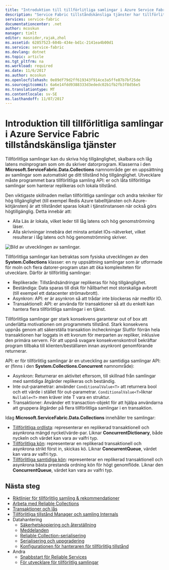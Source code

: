 ```yaml
---
title: "Introduktion till tillförlitliga samlingar i Azure Service Fabric tillståndskänsliga tjänster | Microsoft Docs"
description: "Service Fabric tillståndskänsliga tjänster har tillförlitliga samlingar som gör det möjligt att skriva hög tillgänglighet, skalbara och låg latens molnprogram."
services: service-fabric
documentationcenter: .net
author: mcoskun
manager: timlt
editor: masnider,rajak,zhol
ms.assetid: 62857523-604b-434e-bd1c-2141ea4b00d1
ms.service: service-fabric
ms.devlang: dotnet
ms.topic: article
ms.tgt_pltfrm: na
ms.workload: required
ms.date: 11/6/2017
ms.author: mcoskun
ms.openlocfilehash: 0e89df79d2ff619343f914ce3a5ffe87b7bf25de
ms.sourcegitcommit: 6a6e14fdd9388333d3ededc02b1fb2fb3f8d56e5
ms.translationtype: MT
ms.contentlocale: sv-SE
ms.lasthandoff: 11/07/2017
---
```

# <a name="introduction-to-reliable-collections-in-azure-service-fabric-stateful-services"></a>Introduktion till tillförlitliga samlingar i Azure Service Fabric tillståndskänsliga tjänster
Tillförlitliga samlingar kan du skriva hög tillgänglighet, skalbara och låg latens molnprogram som om du skriver datorprogram. Klasserna i den **Microsoft.ServiceFabric.Data.Collections** namnområde ger en uppsättning av samlingar som automatiskt ge ditt tillstånd hög tillgänglighet. Utvecklare måste programmet bara tillförlitliga samling API: er och låta tillförlitliga samlingar som hanterar replikeras och lokala tillstånd.

Den viktigaste skillnaden mellan tillförlitliga samlingar och andra tekniker för hög tillgänglighet (till exempel Redis Azure tabelltjänsten och Azure-kötjänsten) är att tillståndet sparas lokalt i tjänstinstansen när också görs högtillgänglig. Detta innebär att:

* Alla Läs är lokala, vilket leder till låg latens och hög genomströmning läser.
* Alla skrivningar innebära det minsta antalet IOs-nätverket, vilket resulterar i låg latens och hög genomströmning skriver.

![Bild av utvecklingen av samlingar.](media/service-fabric-reliable-services-reliable-collections/ReliableCollectionsEvolution.png)

Tillförlitliga samlingar kan betraktas som fysiska utvecklingen av den **System.Collections** klasser: en ny uppsättning samlingar som är utformade för moln och flera datorer-program utan att öka komplexiteten för utvecklare. Därför är tillförlitlig samlingar:

* Replikerade: Tillståndsändringar replikeras för hög tillgänglighet.
* Beständiga: Data sparas till disk för hållbarhet mot storskaliga avbrott (till exempel ett datacenter strömavbrott).
* Asynkron: API: er är asynkron så att trådar inte blockeras när medför IO.
* Transaktionell: API: er använda för transaktioner så att du enkelt kan hantera flera tillförlitliga samlingar i en tjänst.

Tillförlitliga samlingar ger stark konsekvens garanterar out of box att underlätta motivationen om programmets tillstånd.
Stark konsekvens uppnås genom att säkerställa transaktion incheckningar Slutför förrän hela transaktionen har loggats in ett kvorum för merparten av repliker, inklusive den primära servern.
För att uppnå svagare konsekvenskontroll bekräftar program tillbaka till klienten/beställaren innan asynkront genomförande returnerar.

API: er för tillförlitlig samlingar är en utveckling av samtidiga samlingar API: er (finns i den **System.Collections.Concurrent** namnområde):

* Asynkron: Returnerar en aktivitet eftersom, till skillnad från samlingar med samtidiga åtgärder replikeras och beständig.
* Inte out-parametrar: använder `ConditionalValue<T>` att returnera bool och ett värde i stället för out-parametrar. `ConditionalValue<T>`liknar `Nullable<T>` men kräver inte T vara en struktur.
* Transaktioner: Använder ett transaction-objekt för att hjälpa användarna att gruppera åtgärder på flera tillförlitliga samlingar i en transaktion.

Idag **Microsoft.ServiceFabric.Data.Collections** innehåller tre samlingar:

* [Tillförlitliga ordlista](https://msdn.microsoft.com/library/azure/dn971511.aspx): representerar en replikerad transaktionell och asynkrona mängd nyckel/värde-par. Liknar **ConcurrentDictionary**, både nyckeln och värdet kan vara av valfri typ.
* [Tillförlitliga kön](https://msdn.microsoft.com/library/azure/dn971527.aspx): representerar en replikerad transaktionell och asynkrona strikt först in, skickas kö. Liknar **ConcurrentQueue**, värdet kan vara av valfri typ.
* [Tillförlitliga samtidiga kön](service-fabric-reliable-services-reliable-concurrent-queue.md): representerar en replikerad transaktionell och asynkrona bästa prestanda ordning kön för högt genomflöde. Liknar den **ConcurrentQueue**, värdet kan vara av valfri typ.

## <a name="next-steps"></a>Nästa steg
* [Riktlinjer för tillförlitlig samling & rekommendationer](service-fabric-reliable-services-reliable-collections-guidelines.md)
* [Arbeta med Reliable Collections](service-fabric-work-with-reliable-collections.md)
* [Transaktioner och lås](service-fabric-reliable-services-reliable-collections-transactions-locks.md)
* [Tillförlitliga tillstånd Manager och samling Internals](service-fabric-reliable-services-reliable-collections-internals.md)
* Datahantering
  * [Säkerhetskopiering och återställning](service-fabric-reliable-services-backup-restore.md)
  * [Meddelanden](service-fabric-reliable-services-notifications.md)
  * [Reliable Collection-serialisering](service-fabric-reliable-services-reliable-collections-serialization.md)
  * [Serialisering och uppgradering](service-fabric-application-upgrade-data-serialization.md)
  * [Konfigurationen för hanteraren för tillförlitlig tillstånd](service-fabric-reliable-services-configuration.md)
* Andra
  * [Snabbstart för Reliable Services](service-fabric-reliable-services-quick-start.md)
  * [För utvecklare för tillförlitlig samlingar](https://msdn.microsoft.com/library/azure/microsoft.servicefabric.data.collections.aspx)
